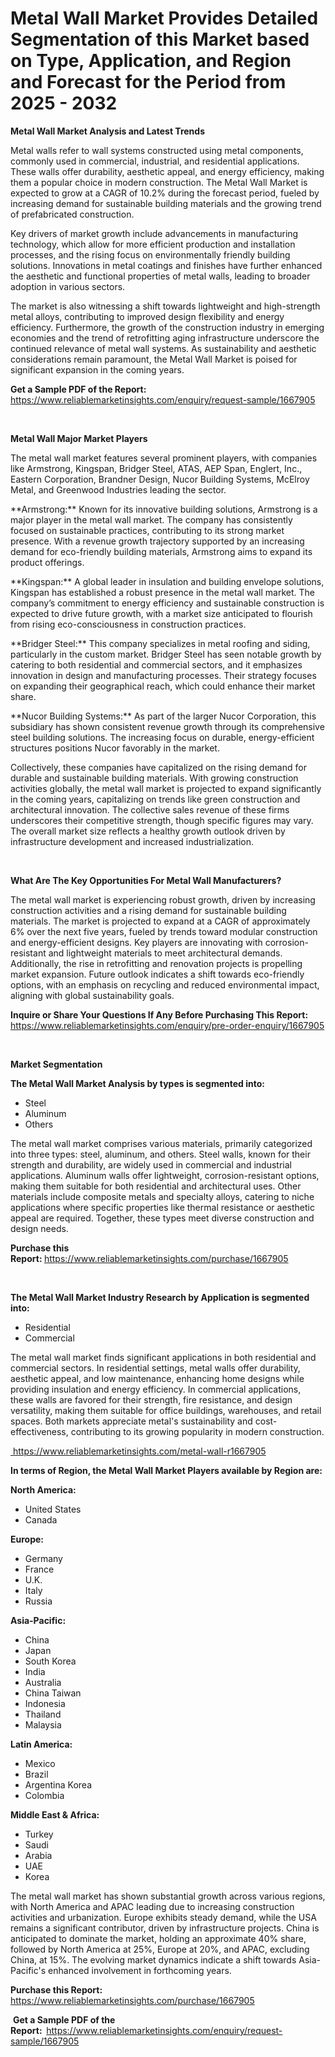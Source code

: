 <p><h1>Metal Wall Market Provides Detailed Segmentation of this Market based on Type, Application, and Region and Forecast for the Period from 2025 - 2032</h1></p><p><strong>Metal Wall Market Analysis and Latest Trends</strong></p>
<p><p>Metal walls refer to wall systems constructed using metal components, commonly used in commercial, industrial, and residential applications. These walls offer durability, aesthetic appeal, and energy efficiency, making them a popular choice in modern construction. The Metal Wall Market is expected to grow at a CAGR of 10.2% during the forecast period, fueled by increasing demand for sustainable building materials and the growing trend of prefabricated construction.</p><p>Key drivers of market growth include advancements in manufacturing technology, which allow for more efficient production and installation processes, and the rising focus on environmentally friendly building solutions. Innovations in metal coatings and finishes have further enhanced the aesthetic and functional properties of metal walls, leading to broader adoption in various sectors.</p><p>The market is also witnessing a shift towards lightweight and high-strength metal alloys, contributing to improved design flexibility and energy efficiency. Furthermore, the growth of the construction industry in emerging economies and the trend of retrofitting aging infrastructure underscore the continued relevance of metal wall systems. As sustainability and aesthetic considerations remain paramount, the Metal Wall Market is poised for significant expansion in the coming years.</p></p>
<p><strong>Get a Sample PDF of the Report:&nbsp;</strong> <a href="https://www.reliablemarketinsights.com/enquiry/request-sample/1667905?utm_campaign=2717&utm_medium=2&utm_source=Github&utm_content=ia&utm_term=18042025&utm_id=metal-wall">https://www.reliablemarketinsights.com/enquiry/request-sample/1667905</a></p>
<p>&nbsp;</p>
<p><strong>Metal Wall Major Market Players</strong></p>
<p><p>The metal wall market features several prominent players, with companies like Armstrong, Kingspan, Bridger Steel, ATAS, AEP Span, Englert, Inc., Eastern Corporation, Brandner Design, Nucor Building Systems, McElroy Metal, and Greenwood Industries leading the sector.</p><p>**Armstrong:** Known for its innovative building solutions, Armstrong is a major player in the metal wall market. The company has consistently focused on sustainable practices, contributing to its strong market presence. With a revenue growth trajectory supported by an increasing demand for eco-friendly building materials, Armstrong aims to expand its product offerings.</p><p>**Kingspan:** A global leader in insulation and building envelope solutions, Kingspan has established a robust presence in the metal wall market. The company’s commitment to energy efficiency and sustainable construction is expected to drive future growth, with a market size anticipated to flourish from rising eco-consciousness in construction practices.</p><p>**Bridger Steel:** This company specializes in metal roofing and siding, particularly in the custom market. Bridger Steel has seen notable growth by catering to both residential and commercial sectors, and it emphasizes innovation in design and manufacturing processes. Their strategy focuses on expanding their geographical reach, which could enhance their market share.</p><p>**Nucor Building Systems:** As part of the larger Nucor Corporation, this subsidiary has shown consistent revenue growth through its comprehensive steel building solutions. The increasing focus on durable, energy-efficient structures positions Nucor favorably in the market.</p><p>Collectively, these companies have capitalized on the rising demand for durable and sustainable building materials. With growing construction activities globally, the metal wall market is projected to expand significantly in the coming years, capitalizing on trends like green construction and architectural innovation. The collective sales revenue of these firms underscores their competitive strength, though specific figures may vary. The overall market size reflects a healthy growth outlook driven by infrastructure development and increased industrialization.</p></p>
<p>&nbsp;</p>
<p><strong>What Are The Key Opportunities For Metal Wall Manufacturers?</strong></p>
<p><p>The metal wall market is experiencing robust growth, driven by increasing construction activities and a rising demand for sustainable building materials. The market is projected to expand at a CAGR of approximately 6% over the next five years, fueled by trends toward modular construction and energy-efficient designs. Key players are innovating with corrosion-resistant and lightweight materials to meet architectural demands. Additionally, the rise in retrofitting and renovation projects is propelling market expansion. Future outlook indicates a shift towards eco-friendly options, with an emphasis on recycling and reduced environmental impact, aligning with global sustainability goals.</p></p>
<p><strong>Inquire or Share Your Questions If Any Before Purchasing This Report:</strong> <a href="https://www.reliablemarketinsights.com/enquiry/pre-order-enquiry/1667905?utm_campaign=2717&utm_medium=2&utm_source=Github&utm_content=ia&utm_term=18042025&utm_id=metal-wall">https://www.reliablemarketinsights.com/enquiry/pre-order-enquiry/1667905</a></p>
<p>&nbsp;</p>
<p><strong>Market Segmentation</strong></p>
<p><strong>The Metal Wall Market Analysis by types is segmented into:</strong></p>
<p><ul><li>Steel</li><li>Aluminum</li><li>Others</li></ul></p>
<p><p>The metal wall market comprises various materials, primarily categorized into three types: steel, aluminum, and others. Steel walls, known for their strength and durability, are widely used in commercial and industrial applications. Aluminum walls offer lightweight, corrosion-resistant options, making them suitable for both residential and architectural uses. Other materials include composite metals and specialty alloys, catering to niche applications where specific properties like thermal resistance or aesthetic appeal are required. Together, these types meet diverse construction and design needs.</p></p>
<p><strong>Purchase this Report:&nbsp;</strong><a href="https://www.reliablemarketinsights.com/purchase/1667905?utm_campaign=2717&utm_medium=2&utm_source=Github&utm_content=ia&utm_term=18042025&utm_id=metal-wall">https://www.reliablemarketinsights.com/purchase/1667905</a></p>
<p>&nbsp;</p>
<p><strong>The Metal Wall Market Industry Research by Application is segmented into:</strong></p>
<p><ul><li>Residential</li><li>Commercial</li></ul></p>
<p><p>The metal wall market finds significant applications in both residential and commercial sectors. In residential settings, metal walls offer durability, aesthetic appeal, and low maintenance, enhancing home designs while providing insulation and energy efficiency. In commercial applications, these walls are favored for their strength, fire resistance, and design versatility, making them suitable for office buildings, warehouses, and retail spaces. Both markets appreciate metal's sustainability and cost-effectiveness, contributing to its growing popularity in modern construction.</p></p>
<p><a href="https://www.reliablemarketinsights.com/metal-wall-r1667905?utm_campaign=2717&utm_medium=2&utm_source=Github&utm_content=ia&utm_term=18042025&utm_id=metal-wall">&nbsp;https://www.reliablemarketinsights.com/metal-wall-r1667905</a></p>
<p><strong>In terms of Region, the Metal Wall Market Players available by Region are:</strong></p>
<p>
    <p> <strong> North America: </strong>
        <ul>
            <li>United States</li>
            <li>Canada</li>
        </ul>
        </p> 
    <p> <strong> Europe: </strong>
        <ul>
            <li>Germany</li>
            <li>France</li>
            <li>U.K.</li>
            <li>Italy</li>
            <li>Russia</li>
        </ul>
        </p> 
    <p> <strong> Asia-Pacific: </strong>
        <ul>
            <li>China</li>
            <li>Japan</li>
            <li>South Korea</li>
            <li>India</li>
            <li>Australia</li>
            <li>China Taiwan</li>
            <li>Indonesia</li>
            <li>Thailand</li>
            <li>Malaysia</li>
        </ul>
        </p> 
    <p> <strong> Latin America: </strong>
        <ul>
            <li>Mexico</li>
            <li>Brazil</li>
            <li>Argentina Korea</li>
            <li>Colombia</li>
        </ul>
        </p> 
    <p> <strong> Middle East & Africa: </strong>
        <ul>
            <li>Turkey</li>
            <li>Saudi</li>
            <li>Arabia</li>
            <li>UAE</li>
            <li>Korea</li>
        </ul>
    </p>
    </p>
<p><p>The metal wall market has shown substantial growth across various regions, with North America and APAC leading due to increasing construction activities and urbanization. Europe exhibits steady demand, while the USA remains a significant contributor, driven by infrastructure projects. China is anticipated to dominate the market, holding an approximate 40% share, followed by North America at 25%, Europe at 20%, and APAC, excluding China, at 15%. The evolving market dynamics indicate a shift towards Asia-Pacific's enhanced involvement in forthcoming years.</p></p>
<p><strong>Purchase this Report: </strong><a href="https://www.reliablemarketinsights.com/purchase/1667905?utm_campaign=2717&utm_medium=2&utm_source=Github&utm_content=ia&utm_term=18042025&utm_id=metal-wall">https://www.reliablemarketinsights.com/purchase/1667905</a></p>
<p>&nbsp;<strong>Get a Sample PDF of the Report:&nbsp;&nbsp;</strong><a href="https://www.reliablemarketinsights.com/enquiry/request-sample/1667905?utm_campaign=2717&utm_medium=2&utm_source=Github&utm_content=ia&utm_term=18042025&utm_id=metal-wall">https://www.reliablemarketinsights.com/enquiry/request-sample/1667905</a></p>
<p><strong></strong></p>
<p><p></p><p></p><p></p></p>